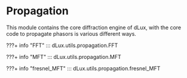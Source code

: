 # Propagation

This module contains the core diffraction engine of dLux, with the core code to propagate phasors is various different ways.

???+ info "FFT"
    ::: dLux.utils.propagation.FFT

???+ info "MFT"
    ::: dLux.utils.propagation.MFT

???+ info "fresnel_MFT"
    ::: dLux.utils.propagation.fresnel_MFT
